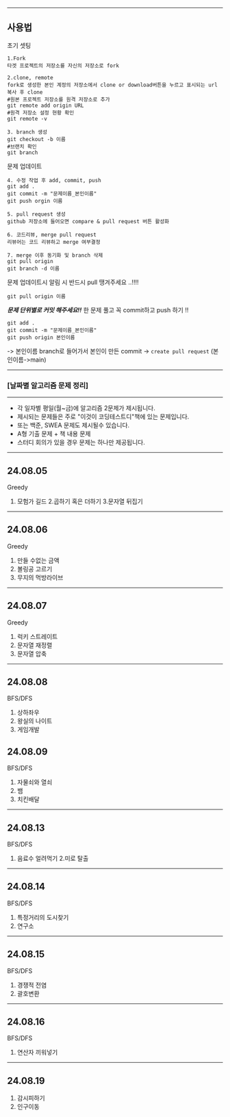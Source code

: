 
----------------
 ## 사용법

초기 셋팅

```
1.Fork
타겟 프로젝트의 저장소를 자신의 저장소로 fork

2.clone, remote
fork로 생성한 본인 계정의 저장소에서 clone or download버튼을 누르고 표시되는 url 복사 후 clone
#원본 프로젝트 저장소를 원격 저장소로 추가
git remote add origin URL
#원격 저장소 설정 현황 확인
git remote -v

3. branch 생성
git checkout -b 이름
#브랜치 확인
git branch

```
문제 업데이트

```
4. 수정 작업 후 add, commit, push
git add .
git commit -m "문제이름_본인이름"
git push orgin 이름

5. pull request 생성
github 저장소에 들어오면 compare & pull request 버튼 활성화

6. 코드리뷰, merge pull request
리뷰어는 코드 리뷰하고 merge 여부결정

7. merge 이후 동기화 및 branch 삭제
git pull origin
git branch -d 이름
```

문제 업데이트시 알림 시 반드시 pull 땡겨주세요 ..!!!!
```
git pull origin 이름
```

***문제 단위별로 커밋 해주세요!!***
한 문제 풀고 꼭 commit하고 push 하기 !!
```
git add .
git commit -m "문제이름_본인이름"
git push origin 본인이름
```
-> 본인이름 branch로 들어가서 본인이 만든 commit -> `create pull request` (본인이름->main)

 --------------------
### [날짜별 알고리즘 문제 정리]
 --------------------

- 각 일자별 평일(월~금)에 알고리즘 2문제가 제시됩니다. 
- 제시되는 문제들은 주로 "이것이 코딩테스트디"책에 있는 문제입니다.
- 또는 백준, SWEA 문제도 제시될수 있습니다. 
- A형 기출 문제 + 책 내용 문제
- 스터디 회의가 있을 경우 문제는 하나만 제공됩니다.

---------------------
24.08.05
---------------------
Greedy
1. 모험가 길드
2.곱하기 혹은 더하기
3.문자열 뒤집기

---------------------
24.08.06
---------------------
Greedy
1. 만들 수없는 금액
2. 볼링공 고르기
3. 무지의 먹방라이브

---------------------
24.08.07
---------------------
Greedy
1. 럭키 스트레이트
2. 문자열 재정렬
3. 문자열 압축

---------------------
24.08.08
---------------------
BFS/DFS
1. 상하좌우
2. 왕실의 나이트
3. 게임개발

24.08.09
---------------------
BFS/DFS
1. 자물쇠와 열쇠
2. 뱀
3. 치킨배달

---------------------
24.08.13
---------------------
BFS/DFS
1. 음료수 얼려먹기
2.미로 탈출

---------------------
24.08.14
---------------------
BFS/DFS
1. 특정거리의 도시찾기
2. 연구소

---------------------
24.08.15
---------------------
BFS/DFS
1. 경쟁적 전염
2. 괄호변환

---------------------
24.08.16
---------------------
BFS/DFS
1. 연산자 끼워넣기

---------------------
24.08.19
---------------------
1. 감시피하기
2. 인구이동
